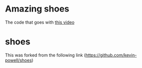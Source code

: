 # Amazing shoes

The code that goes with [this video](https://www.youtube.com/watch?v=X1dz0xRbSJc&)

# shoes

This was forked from the following link (https://github.com/kevin-powell/shoes)
